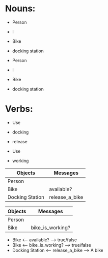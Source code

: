 # Nouns:

+ Person
+ I
+ Bike
+ docking station

+ Person
+ I
+ Bike
+ docking station

# Verbs:

+ Use
+ docking
+ release

+ Use
+ working

| Objects  | Messages  |
|---|---|
|  Person |   |
| Bike  | available?   |
| Docking Station  | release_a_bike  |

| Objects  |Messages   |
|---|---|
| Person  |   |
| Bike  | bike_is_working?  |

+ Bike <-- available? --> true/false
+ Bike <-- bike_is_working? --> true/false
+ Docking Station <-- release_a_bike --> A bike
